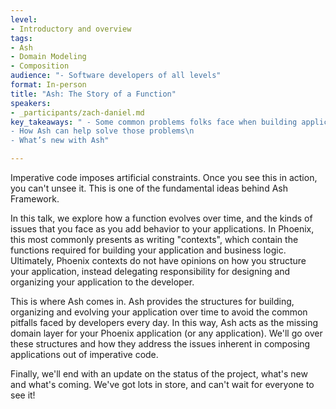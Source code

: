 ```yaml
---
level:
- Introductory and overview
tags:
- Ash
- Domain Modeling
- Composition
audience: "- Software developers of all levels"
format: In-person
title: "Ash: The Story of a Function"
speakers:
- _participants/zach-daniel.md
key_takeaways: " - Some common problems folks face when building applications with functions\n
- How Ash can help solve those problems\n
- What’s new with Ash"

---
```

Imperative code imposes artificial constraints. Once you see this in action, you can't unsee it. This is one of the fundamental ideas behind Ash Framework.

In this talk, we explore how a function evolves over time, and the kinds of issues that you face as you add behavior to your applications. In Phoenix, this most commonly presents as writing "contexts", which contain the functions required for building your application and business logic. Ultimately, Phoenix contexts do not have opinions on how you structure your application, instead delegating responsibility for designing and organizing your application to the developer.

This is where Ash comes in. Ash provides the structures for building, organizing and evolving your application over time to avoid the common pitfalls faced by developers every day. In this way, Ash acts as the missing domain layer for your Phoenix application (or any application). We'll go over these structures and how they address the issues inherent in composing applications out of imperative code.

Finally, we'll end with an update on the status of the project, what's new and what's coming. We've got lots in store, and can't wait for everyone to see it!
